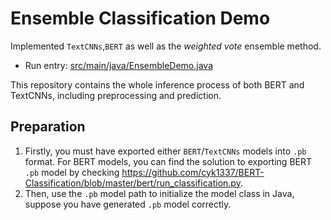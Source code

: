 # Ensemble Classification Demo
Implemented `TextCNNs`,`BERT` as well as the *weighted vote* ensemble method.
- Run entry: [src/main/java/EnsembleDemo.java](https://github.com/cyk1337/BERT-Text-Classification-J/blob/18c6444447b3e3eac93d5def8de81392afcb5297/src/main/java/EnsembleDemo.java)

This repository contains the whole inference process of both BERT and TextCNNs, including preprocessing and prediction.

## Preparation
1. Firstly, you must have exported either `BERT`/`TextCNNs` models into `.pb` format. For BERT models, you can find the solution to exporting BERT `.pb` model by checking https://github.com/cyk1337/BERT-Classification/blob/master/bert/run_classification.py.
2. Then, use the `.pb` model path to initialize the model class in Java, suppose you have generated `.pb` model correctly.
